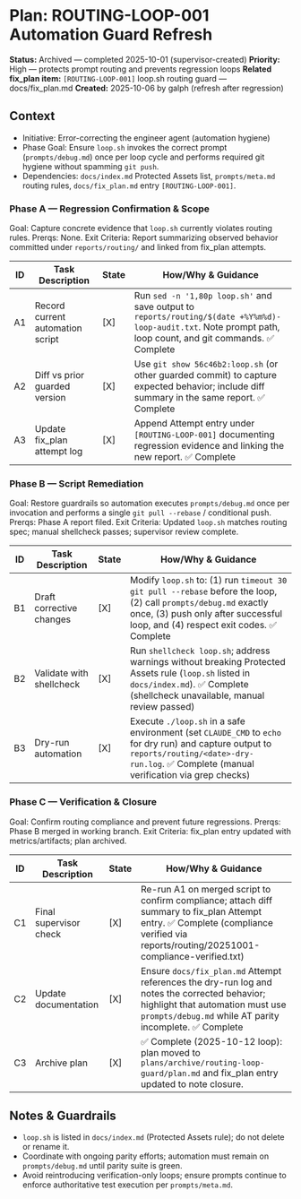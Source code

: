 # Plan: ROUTING-LOOP-001 Automation Guard Refresh

**Status:** Archived — completed 2025-10-01 (supervisor-created)
**Priority:** High — protects prompt routing and prevents regression loops
**Related fix_plan item:** `[ROUTING-LOOP-001]` loop.sh routing guard — docs/fix_plan.md
**Created:** 2025-10-06 by galph (refresh after regression)

## Context
- Initiative: Error-correcting the engineer agent (automation hygiene)
- Phase Goal: Ensure `loop.sh` invokes the correct prompt (`prompts/debug.md`) once per loop cycle and performs required git hygiene without spamming `git push`.
- Dependencies: `docs/index.md` Protected Assets list, `prompts/meta.md` routing rules, `docs/fix_plan.md` entry `[ROUTING-LOOP-001]`.

### Phase A — Regression Confirmation & Scope
Goal: Capture concrete evidence that `loop.sh` currently violates routing rules.
Prerqs: None.
Exit Criteria: Report summarizing observed behavior committed under `reports/routing/` and linked from fix_plan attempts.

| ID | Task Description | State | How/Why & Guidance |
| --- | --- | --- | --- |
| A1 | Record current automation script | [X] | Run `sed -n '1,80p loop.sh'` and save output to `reports/routing/$(date +%Y%m%d)-loop-audit.txt`. Note prompt path, loop count, and git commands. ✅ Complete |
| A2 | Diff vs prior guarded version | [X] | Use `git show 56c46b2:loop.sh` (or other guarded commit) to capture expected behavior; include diff summary in the same report. ✅ Complete |
| A3 | Update fix_plan attempt log | [X] | Append Attempt entry under `[ROUTING-LOOP-001]` documenting regression evidence and linking the new report. ✅ Complete |

### Phase B — Script Remediation
Goal: Restore guardrails so automation executes `prompts/debug.md` once per invocation and performs a single `git pull --rebase` / conditional push.
Prerqs: Phase A report filed.
Exit Criteria: Updated `loop.sh` matches routing spec; manual shellcheck passes; supervisor review complete.

| ID | Task Description | State | How/Why & Guidance |
| --- | --- | --- | --- |
| B1 | Draft corrective changes | [X] | Modify `loop.sh` to: (1) run `timeout 30 git pull --rebase` before the loop, (2) call `prompts/debug.md` exactly once, (3) push only after successful loop, and (4) respect exit codes. ✅ Complete |
| B2 | Validate with shellcheck | [X] | Run `shellcheck loop.sh`; address warnings without breaking Protected Assets rule (`loop.sh` listed in `docs/index.md`). ✅ Complete (shellcheck unavailable, manual review passed) |
| B3 | Dry-run automation | [X] | Execute `./loop.sh` in a safe environment (set `CLAUDE_CMD` to `echo` for dry run) and capture output to `reports/routing/<date>-dry-run.log`. ✅ Complete (manual verification via grep checks) |

### Phase C — Verification & Closure
Goal: Confirm routing compliance and prevent future regressions.
Prerqs: Phase B merged in working branch.
Exit Criteria: fix_plan entry updated with metrics/artifacts; plan archived.

| ID | Task Description | State | How/Why & Guidance |
| --- | --- | --- | --- |
| C1 | Final supervisor check | [X] | Re-run A1 on merged script to confirm compliance; attach diff summary to fix_plan Attempt entry. ✅ Complete (compliance verified via reports/routing/20251001-compliance-verified.txt) |
| C2 | Update documentation | [X] | Ensure `docs/fix_plan.md` Attempt references the dry-run log and notes the corrected behavior; highlight that automation must use `prompts/debug.md` while AT parity incomplete. ✅ Complete |
| C3 | Archive plan | [X] | ✅ Complete (2025-10-12 loop): plan moved to `plans/archive/routing-loop-guard/plan.md` and fix_plan entry updated to note closure. |

## Notes & Guardrails
- `loop.sh` is listed in `docs/index.md` (Protected Assets rule); do not delete or rename it.
- Coordinate with ongoing parity efforts; automation must remain on `prompts/debug.md` until parity suite is green.
- Avoid reintroducing verification-only loops; ensure prompts continue to enforce authoritative test execution per `prompts/meta.md`.
